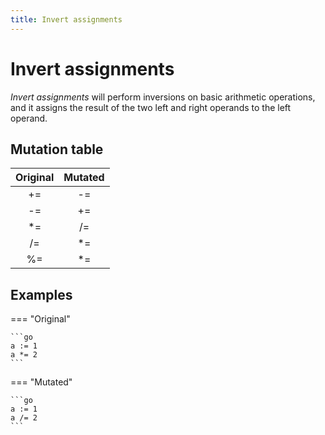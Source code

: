 ```yaml
---
title: Invert assignments
---
```


# Invert assignments

_Invert assignments_ will perform inversions on basic arithmetic operations, and it assigns the result of the two left
and right operands to the left operand.

## Mutation table

| Original | Mutated |
|:--------:|:-------:|
|    +=    |   -=    |
|    -=    |   +=    |
|    *=    |   /=    |
|    /=    |   *=    |
|    %=    |   *=    |

## Examples

=== "Original"

    ```go
    a := 1
    a *= 2
    ```

=== "Mutated"

    ```go
    a := 1
    a /= 2
    ```
